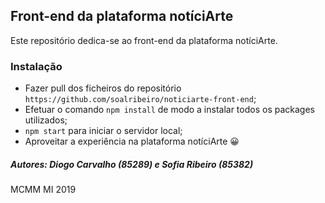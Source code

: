 ## Front-end da plataforma notíciArte
Este repositório dedica-se ao front-end da plataforma notíciArte.

### Instalação
* Fazer pull dos ficheiros do repositório `https://github.com/soalribeiro/noticiarte-front-end`;
* Efetuar o comando `npm install` de modo a instalar todos os packages utilizados;
* `npm start` para iniciar o servidor local;
* Aproveitar a experiência na plataforma notíciArte 😀

##### Autores: Diogo Carvalho (85289) e Sofia Ribeiro (85382)
MCMM MI 2019
